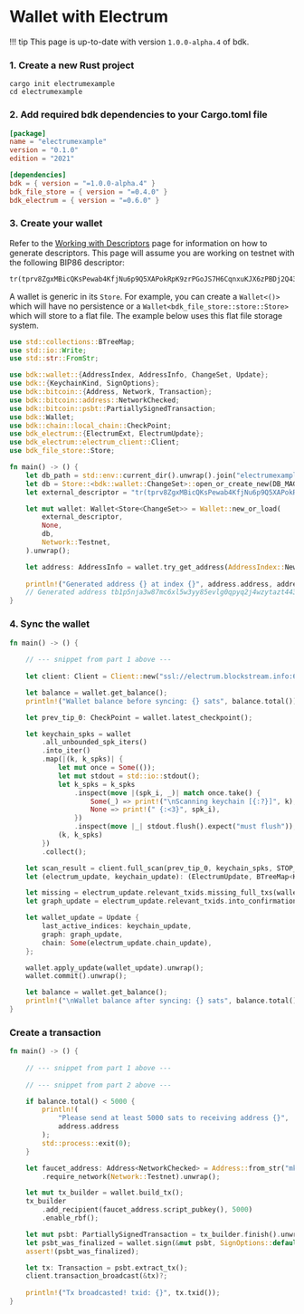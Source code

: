 # Wallet with Electrum

!!! tip
    This page is up-to-date with version `1.0.0-alpha.4` of bdk.

### 1. Create a new Rust project
```shell
cargo init electrumexample
cd electrumexample
```

### 2. Add required bdk dependencies to your Cargo.toml file
```toml
[package]
name = "electrumexample"
version = "0.1.0"
edition = "2021"

[dependencies]
bdk = { version = "=1.0.0-alpha.4" }
bdk_file_store = { version = "=0.4.0" }
bdk_electrum = { version = "=0.6.0" }
```

### 3. Create your wallet
Refer to the [Working with Descriptors](./descriptors.md) page for information on how to generate descriptors. This page will assume you are working on testnet with the following BIP86 descriptor:
```txt
tr(tprv8ZgxMBicQKsPewab4KfjNu6p9Q5XAPokRpK9zrPGoJS7H6CqnxuKJX6zPBDj2Q43tfmVBRTpQMBSg8AhqBDdNEsBC14kMXiZj2tPWv5wHAE/86'/1'/0'/0/*)#30pfz5ly
```

A wallet is generic in its `Store`. For example, you can create a `Wallet<()>` which will have no persistence or a `Wallet<bdk_file_store::store::Store>` which will store to a flat file. The example below uses this flat file storage system.

```rs title="Part 1: Wallet"
use std::collections::BTreeMap;
use std::io::Write;
use std::str::FromStr;

use bdk::wallet::{AddressIndex, AddressInfo, ChangeSet, Update};
use bdk::{KeychainKind, SignOptions};
use bdk::bitcoin::{Address, Network, Transaction};
use bdk::bitcoin::address::NetworkChecked;
use bdk::bitcoin::psbt::PartiallySignedTransaction;
use bdk::Wallet;
use bdk::chain::local_chain::CheckPoint;
use bdk_electrum::{ElectrumExt, ElectrumUpdate};
use bdk_electrum::electrum_client::Client;
use bdk_file_store::Store;

fn main() -> () {
    let db_path = std::env::current_dir().unwrap().join("electrumexample.db");
    let db = Store::<bdk::wallet::ChangeSet>::open_or_create_new(DB_MAGIC.as_bytes(), db_path).unwrap();
    let external_descriptor = "tr(tprv8ZgxMBicQKsPewab4KfjNu6p9Q5XAPokRpK9zrPGoJS7H6CqnxuKJX6zPBDj2Q43tfmVBRTpQMBSg8AhqBDdNEsBC14kMXiZj2tPWv5wHAE/86'/1'/0'/0/*)#30pfz5ly";

    let mut wallet: Wallet<Store<ChangeSet>> = Wallet::new_or_load(
        external_descriptor,
        None,
        db,
        Network::Testnet,
    ).unwrap();

    let address: AddressInfo = wallet.try_get_address(AddressIndex::New).unwrap();
    
    println!("Generated address {} at index {}", address.address, address.index);
    // Generated address tb1p5nja3w87mc6xl5w3yy85evlg0qpyq2j4wzytazt4437nr37j2ajswm3ptl at index 0
}
```

### 4. Sync the wallet

```rs title="Part 2: Sync"
fn main() -> () {
    
    // --- snippet from part 1 above ---
    
    let client: Client = Client::new("ssl://electrum.blockstream.info:60002").unwrap();

    let balance = wallet.get_balance();
    println!("Wallet balance before syncing: {} sats", balance.total());

    let prev_tip_0: CheckPoint = wallet.latest_checkpoint();

    let keychain_spks = wallet
        .all_unbounded_spk_iters()
        .into_iter()
        .map(|(k, k_spks)| {
            let mut once = Some(());
            let mut stdout = std::io::stdout();
            let k_spks = k_spks
                .inspect(move |(spk_i, _)| match once.take() {
                    Some(_) => print!("\nScanning keychain [{:?}]", k),
                    None => print!(" {:<3}", spk_i),
                })
                .inspect(move |_| stdout.flush().expect("must flush"));
            (k, k_spks)
        })
        .collect();

    let scan_result = client.full_scan(prev_tip_0, keychain_spks, STOP_GAP, BATCH_SIZE).unwrap();
    let (electrum_update, keychain_update): (ElectrumUpdate, BTreeMap<KeychainKind, u32>) = scan_result;

    let missing = electrum_update.relevant_txids.missing_full_txs(wallet.as_ref());
    let graph_update = electrum_update.relevant_txids.into_confirmation_time_tx_graph(&client, None, missing).unwrap();

    let wallet_update = Update {
        last_active_indices: keychain_update,
        graph: graph_update,
        chain: Some(electrum_update.chain_update),
    };

    wallet.apply_update(wallet_update).unwrap();
    wallet.commit().unwrap();

    let balance = wallet.get_balance();
    println!("\nWallet balance after syncing: {} sats", balance.total());
}
```

### Create a transaction
```rs title="Part 3: Transactions"
fn main() -> () {
    
    // --- snippet from part 1 above ---
    
    // --- snippet from part 2 above ---

    if balance.total() < 5000 {
        println!(
            "Please send at least 5000 sats to receiving address {}",
            address.address
        );
        std::process::exit(0);
    }

    let faucet_address: Address<NetworkChecked> = Address::from_str("mkHS9ne12qx9pS9VojpwU5xtRd4T7X7ZUt").unwrap()
        .require_network(Network::Testnet).unwrap();

    let mut tx_builder = wallet.build_tx();
    tx_builder
        .add_recipient(faucet_address.script_pubkey(), 5000)
        .enable_rbf();

    let mut psbt: PartiallySignedTransaction = tx_builder.finish().unwrap();
    let psbt_was_finalized = wallet.sign(&mut psbt, SignOptions::default()).unwrap();
    assert!(psbt_was_finalized);

    let tx: Transaction = psbt.extract_tx();
    client.transaction_broadcast(&tx)?;
    
    println!("Tx broadcasted! txid: {}", tx.txid());
}
```
